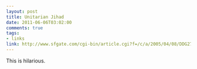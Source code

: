 ```yaml
--- 
layout: post
title: Unitarian Jihad
date: 2011-06-06T03:02:00
comments: true
tags:
- links
link: http://www.sfgate.com/cgi-bin/article.cgi?f=/c/a/2005/04/08/DDG27BCFLG1.DTL
---
```

This is hilarious.
